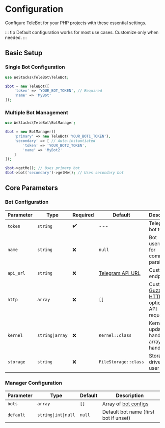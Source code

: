 # Configuration

Configure TeleBot for your PHP projects with these essential settings.

::: tip
Default configuration works for most use cases. Customize only when needed.
:::

## Basic Setup

### Single Bot Configuration
```php
use WeStacks\TeleBot\TeleBot;

$bot = new TeleBot([
    'token' => 'YOUR_BOT_TOKEN', // Required
    'name' => 'MyBot'
]);
```

### Multiple Bot Management
```php
use WeStacks\TeleBot\BotManager;

$bot = new BotManager([
    'primary' => new TeleBot('YOUR_BOT1_TOKEN'),
    'secondary' => [ // Auto-instantiated
        'token' => 'YOUR_BOT2_TOKEN',
        'name' => 'MyBot2'
    ]
]);

$bot->getMe(); // Uses primary bot
$bot->bot('secondary')->getMe(); // Uses secondary bot
```

## Core Parameters

### Bot Configuration
| Parameter | Type | Required | Default | Description |
|-----------|------|----------|---------|-------------|
| `token` | `string` | ✔️ | --- | Telegram bot token |
| `name` | `string` | ❌ | `null` | Bot username for command parsing |
| `api_url` | `string` | ❌ | [Telegram API URL](https://core.telegram.org/bots/api#making-requests) | Custom API endpoint |
| `http` | `array` | ❌ | `[]` | Custom [Guzzle HTTP](https://docs.guzzlephp.org/en/stable/request-options.html) client options for API requests |
| `kernel` | `string\|array` | ❌ | `Kernel::class` | Kernel for update handling or array of handlers |
| `storage` | `string` | ❌ | `FileStorage::class` | Storage driver for user states |

### Manager Configuration
| Parameter | Type | Default | Description |
|-----------|------|---------|-------------|
| `bots` | `array` | `[]` | Array of [bot configs](#bot-configuration) |
| `default` | `string\|int\|null` | `null` | Default bot name (first bot if unset) |
